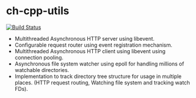 # ch-cpp-utils

[![Build Status](https://travis-ci.org/corehacker/ch-cpp-utils.png?branch=master)](https://travis-ci.org/corehacker/ch-cpp-utils)


* Multithreaded Asynchronous HTTP server using libevent.
* Configurable request router using event registration mechanism.
* Multithreaded Asynchronous HTTP client using libevent using connection pooling.
* Asynchronous file system watcher using epoll for handling millions of watchable directories. 
* Implementation to track directory tree structure for usage in multiple places. (HTTP request routing, Watching file system and tracking watch FDs).

